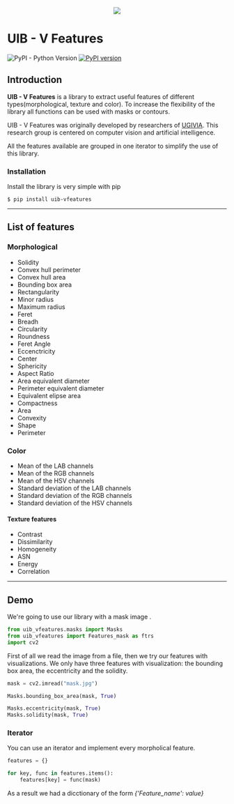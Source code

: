 <div align="center">
  <img src="http://ugivia.uib.es/wp-content/uploads/2021/02/uib-vfeatures.png">
</div>


# UIB - V Features


![PyPI - Python Version](https://img.shields.io/pypi/pyversions/uib-vfeatures)
[![PyPI version](https://badge.fury.io/py/uib-vfeatures.svg)](https://badge.fury.io/py/uib-vfeatures)


## Introduction 

**UIB - V Features** is a library to extract useful features of different types(morphological, texture 
and color). To increase the flexibility of the library all functions can be used with masks or contours. 

UIB - V Features was originally developed by researchers of [UGIVIA](http://ugivia.uib.es/). This research group
is centered on computer vision and artificial intelligence. 

All the features available are grouped in one iterator to simplify the use of this library.

### Installation

Install the library is very simple with pip

```
$ pip install uib-vfeatures
```

---
## List of features

### Morphological

*   Solidity
*   Convex hull perimeter
*   Convex hull area
*   Bounding box area
*   Rectangularity
*   Minor radius
*   Maximum radius
*   Feret
*   Breadh
*   Circularity
*   Roundness
*   Feret Angle
*   Eccenctricity
*   Center
*   Sphericity
*   Aspect Ratio
*   Area equivalent diameter
*   Perimeter equivalent diameter
*   Equivalent elipse area
*   Compactness
*   Area
*   Convexity
*   Shape
*   Perimeter

### Color

*   Mean of the LAB channels
*   Mean of the RGB channels
*   Mean of the HSV channels
*   Standard deviation of the LAB channels
*   Standard deviation of the RGB channels
*   Standard deviation of the HSV channels


#### Texture features

+   Contrast
+   Dissimilarity
+   Homogeneity
+   ASN
+   Energy
+   Correlation

---

## Demo

We're going to use our library with a mask image .

```python
from uib_vfeatures.masks import Masks
from uib_vfeatures import Features_mask as ftrs
import cv2

```
First of all we read the image from a file, then we try our features with visualizations. We only have 
three features with visualization: the bounding box area, the eccentricity and the solidity. 

```python
mask = cv2.imread("mask.jpg")

Masks.bounding_box_area(mask, True)

Masks.eccentricity(mask, True)
Masks.solidity(mask, True)
```

### Iterator

You can use an iterator and implement every morpholical feature. 

```python
features = {}

for key, func in features.items():
    features[key] = func(mask)

```
As a result we had a dicctionary of the form *{'Feature_name': value}*
